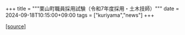 +++
title = """栗山町職員採用試験（令和7年度採用・土木技師）"""
date = 2024-09-18T10:15:00+09:00
tags = ["kuriyama","news"]
+++


[[source]](https://www.town.kuriyama.hokkaido.jp/site/saiyou/28172.html)
